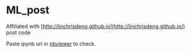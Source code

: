 # ML_post
Affiliated with [http://linchrisdeng.github.io](http://linchrisdeng.github.io/) post code

Paste ipynb url in [nbviewer](https://nbviewer.jupyter.org/) to check.



